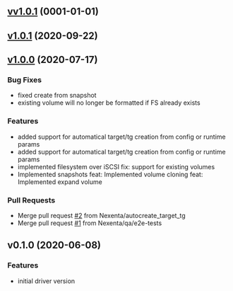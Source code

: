 
<a name="vv1.0.1"></a>
## [vv1.0.1](https://github.com/Nexenta/nexentastor-csi-driver/compare/v1.0.1...vv1.0.1) (0001-01-01)


<a name="v1.0.1"></a>
## [v1.0.1](https://github.com/Nexenta/nexentastor-csi-driver/compare/v1.0.0...v1.0.1) (2020-09-22)


<a name="v1.0.0"></a>
## [v1.0.0](https://github.com/Nexenta/nexentastor-csi-driver/compare/v0.1.0...v1.0.0) (2020-07-17)

### Bug Fixes

* fixed create from snapshot
* existing volume will no longer be formatted if FS already exists

### Features

* added support for automatical target/tg creation from config or runtime params
* added support for automatical target/tg creation from config or runtime params
* implemented filesystem over iSCSI fix: support for existing volumes
* Implemented snapshots feat: Implemented volume cloning feat: Implemented expand volume

### Pull Requests

* Merge pull request [#2](https://github.com/Nexenta/nexentastor-csi-driver/issues/2) from Nexenta/autocreate_target_tg
* Merge pull request [#1](https://github.com/Nexenta/nexentastor-csi-driver/issues/1) from Nexenta/qa/e2e-tests


<a name="v0.1.0"></a>
## v0.1.0 (2020-06-08)

### Features

* initial driver version


